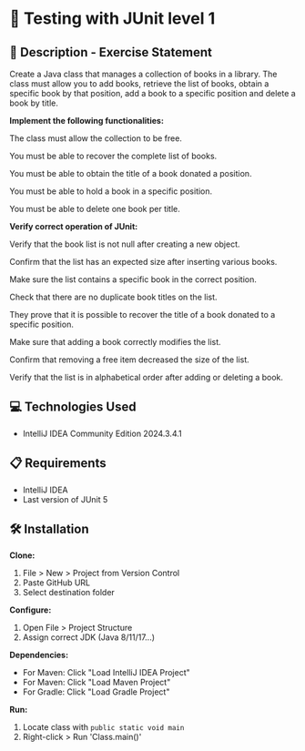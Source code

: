 # 📄 Testing with JUnit level 1

## 📄 Description - Exercise Statement
Create a Java class that manages a collection of books in a library. The class must allow you to add books, retrieve the list of books, obtain a specific book by that position, add a book to a specific position and delete a book by title.

**Implement the following functionalities:**

The class must allow the collection to be free.

You must be able to recover the complete list of books.

You must be able to obtain the title of a book donated a position.

You must be able to hold a book in a specific position.

You must be able to delete one book per title.



**Verify correct operation of JUnit:**

Verify that the book list is not null after creating a new object.

Confirm that the list has an expected size after inserting various books.

Make sure the list contains a specific book in the correct position.

Check that there are no duplicate book titles on the list.

They prove that it is possible to recover the title of a book donated to a specific position.

Make sure that adding a book correctly modifies the list.

Confirm that removing a free item decreased the size of the list.

Verify that the list is in alphabetical order after adding or deleting a book.

## 💻 Technologies Used

- IntelliJ IDEA Community Edition 2024.3.4.1

## 📋 Requirements

- IntelliJ IDEA
- Last version of JUnit 5

## 🛠️ Installation

**Clone:**
1. File > New > Project from Version Control
2. Paste GitHub URL
3. Select destination folder

**Configure:**
1. Open File > Project Structure
2. Assign correct JDK (Java 8/11/17...)

**Dependencies:**
- For Maven: Click "Load IntelliJ IDEA Project"
- For Maven: Click "Load Maven Project"
- For Gradle: Click "Load Gradle Project"

**Run:**
1. Locate class with `public static void main`
2. Right-click > Run 'Class.main()'  